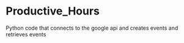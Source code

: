 # Productive_Hours
Python code that connects to the google api and creates events and retrieves events
